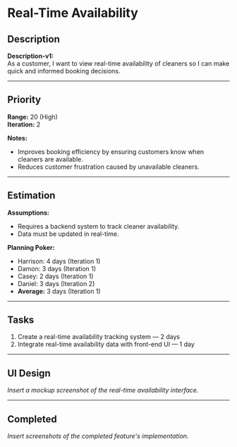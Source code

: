 # Real-Time Availability

## Description
**Description-v1:**  
As a customer, I want to view real-time availability of cleaners so I can make quick and informed booking decisions.

---

## Priority
**Range:** 20 (High)  
**Iteration:** 2  

**Notes:**  
- Improves booking efficiency by ensuring customers know when cleaners are available.  
- Reduces customer frustration caused by unavailable cleaners.  

---

## Estimation
**Assumptions:**  
- Requires a backend system to track cleaner availability.  
- Data must be updated in real-time.  

**Planning Poker:**  
- Harrison: 4 days (Iteration 1)  
- Damon: 3 days (Iteration 1)  
- Casey: 2 days (Iteration 1)  
- Daniel: 3 days (Iteration 2)  
- **Average:** 3 days (Iteration 1)  

---

## Tasks
1. Create a real-time availability tracking system — 2 days  
2. Integrate real-time availability data with front-end UI — 1 day  

---

## UI Design
*Insert a mockup screenshot of the real-time availability interface.*

---

## Completed
*Insert screenshots of the completed feature's implementation.*
